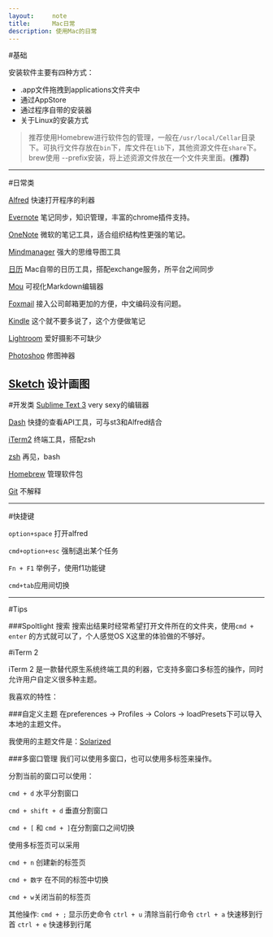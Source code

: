 ```yaml
---
layout:     note
title:      Mac日常
description: 使用Mac的日常
---
```




#基础

安装软件主要有四种方式：

+ .app文件拖拽到applications文件夹中
+ 通过AppStore
+ 通过程序自带的安装器
+ 关于Linux的安装方式

> 推荐使用Homebrew进行软件包的管理，一般在`/usr/local/Cellar`目录下。可执行文件存放在`bin`下，库文件在`lib`下，其他资源文件在`share`下。
> brew使用 --prefix安装，将上述资源文件放在一个文件夹里面。**(推荐)**

----------

#日常类

[Alfred](http://www.alfredapp.com/) 快速打开程序的利器

[Evernote](http://www.evernote.com) 笔记同步，知识管理，丰富的chrome插件支持。

[OneNote]() 微软的笔记工具，适合组织结构性更强的笔记。

[Mindmanager]() 强大的思维导图工具

[日历]() Mac自带的日历工具，搭配exchange服务，所平台之间同步

[Mou](http://mouapp.com/) 可视化Markdown编辑器

[Foxmail]() 接入公司邮箱更加的方便，中文编码没有问题。

[Kindle](https://itunes.apple.com/us/app/kindle/id405399194?mt=12) 这个就不要多说了，这个方便做笔记

[Lightroom](http://www.adobe.com/support/downloads/product.jsp?platform=Macintosh&product=113) 爱好摄影不可缺少

[Photoshop](http://www.adobe.com/support/downloads/product.jsp?product=39&platform=Macintosh) 修图神器

[Sketch]() 设计画图
-----------

#开发类
[Sublime Text 3](http://www.sublimetext.com/) very sexy的编辑器

[Dash](https://itunes.apple.com/cn/app/dash-docs-snippets/id458034879?mt=12) 快捷的查看API工具，可与st3和Alfred结合

[iTerm2](http://www.iterm2.com/) 终端工具，搭配zsh

[zsh](https://github.com/robbyrussell/oh-my-zsh/) 再见，bash

[Homebrew](http://mxcl.github.io/homebrew/) 管理软件包

[Git](http://git-scm.com/‎) 不解释


----------

#快捷键

`option+space` 打开alfred

`cmd+option+esc` 强制退出某个任务 

`Fn + F1` 举例子，使用f1功能键

`cmd+tab`应用间切换

---------


#Tips

###Spoltlight 搜索
搜索出结果时经常希望打开文件所在的文件夹，使用`cmd + enter` 的方式就可以了，个人感觉OS X这里的体验做的不够好。


#iTerm 2

iTerm 2 是一款替代原生系统终端工具的利器，它支持多窗口多标签的操作，同时允许用户自定义很多种主题。

我喜欢的特性：

###自定义主题
在preferences -> Profiles -> Colors -> loadPresets下可以导入本地的主题文件。

我使用的主题文件是：[Solarized](https://github.com/leeon/dotFiles/tree/master/res/iterm)

###多窗口管理
我们可以使用多窗口，也可以使用多标签来操作。

分割当前的窗口可以使用：

`cmd + d` 水平分割窗口

`cmd + shift + d` 垂直分割窗口

`cmd + [` 和 `cmd + ]`在分割窗口之间切换



使用多标签页可以采用

`cmd + n` 创建新的标签页

`cmd + 数字`  在不同的标签中切换

`cmd + w`关闭当前的标签页


其他操作:
`cmd + ;` 显示历史命令
`ctrl + u` 清除当前行命令
`ctrl + a` 快速移到行首
`ctrl + e` 快速移到行尾

